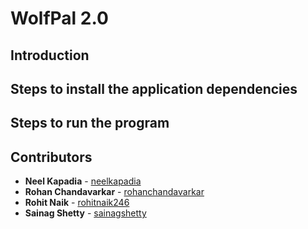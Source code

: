 # WolfPal 2.0

## Introduction

## Steps to install the application dependencies

## Steps to run the program

## Contributors

* **Neel Kapadia** - [neelkapadia](https://github.com/neelkapadia)
* **Rohan Chandavarkar** - [rohanchandavarkar](https://github.com/RohanChandavarkar)
* **Rohit Naik** - [rohitnaik246](https://github.com/rohitnaik246)
* **Sainag Shetty** - [sainagshetty](https://github.com/SainagShetty)
